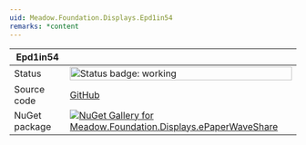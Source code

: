 ```yaml
---
uid: Meadow.Foundation.Displays.Epd1in54
remarks: *content
---
```


| Epd1in54 | |
|--------|--------|
| Status | <img src="https://img.shields.io/badge/Working-brightgreen" style="width: auto; height: -webkit-fill-available;" alt="Status badge: working" /> |
| Source code | [GitHub](https://github.com/WildernessLabs/Meadow.Foundation/tree/main/Source/Meadow.Foundation.Peripherals/Displays.ePaperWaveShare) |
| NuGet package | <a href="https://www.nuget.org/packages/Meadow.Foundation.Displays.ePaperWaveShare/" target="_blank"><img src="https://img.shields.io/nuget/v/Meadow.Foundation.Displays.ePaperWaveShare.svg?label=Meadow.Foundation.Displays.ePaperWaveShare" alt="NuGet Gallery for Meadow.Foundation.Displays.ePaperWaveShare" /></a> |

